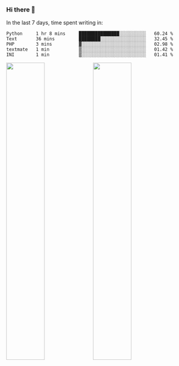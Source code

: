### Hi there 👋

In the last 7 days, time spent writing in:

<!--START_SECTION:waka-->
```text
Python     1 hr 8 mins     ███████████████░░░░░░░░░░   60.24 % 
Text       36 mins         ████████░░░░░░░░░░░░░░░░░   32.45 % 
PHP        3 mins          ▓░░░░░░░░░░░░░░░░░░░░░░░░   02.98 % 
textmate   1 min           ▒░░░░░░░░░░░░░░░░░░░░░░░░   01.42 % 
INI        1 min           ▒░░░░░░░░░░░░░░░░░░░░░░░░   01.41 % 
```
<!--END_SECTION:waka-->

<img src="https://wakatime.com/share/@jimtje/5d0c92de-08f8-4a72-8f2f-6a9693d1e318.svg" width=45% height=45%> <img src="https://wakatime.com/share/@jimtje/501498ae-bda5-4da7-a89d-b40bcdd5556d.svg" width=45% height=45%>
